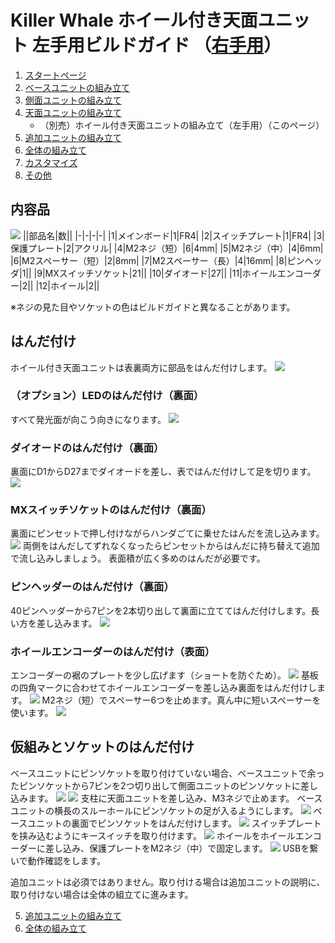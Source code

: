 # Killer Whale ホイール付き天面ユニット 左手用ビルドガイド （[右手用](../右手用/4_ホイール付き天面ユニット.md)）

1. [スタートページ](../README.md)
2. [ベースユニットの組み立て](../左手用/2_ベースユニット.md)
3. [側面ユニットの組み立て](../左手用/3_側面ユニット_トラックボール.md)
4. [天面ユニットの組み立て](../左手用/4_天面ユニット.md)
   - （別売）ホイール付き天面ユニットの組み立て（左手用）（このページ）
5. [追加ユニットの組み立て](../左手用/5_追加ユニット.md)
6. [全体の組み立て](../左手用/6_全体の組み立て.md)
7. [カスタマイズ](../左手用/7_カスタマイズ.md)
8. [その他](../左手用/8_その他.md)

## 内容品
![](../img/4_2_wheeltop_l/4_2_1_contents.jpg)
||部品名|数||
|-|-|-|-|
|1|メインボード|1|FR4|
|2|スイッチプレート|1|FR4|
|3|保護プレート|2|アクリル|
|4|M2ネジ（短）|6|4mm|
|5|M2ネジ（中）|4|6mm|
|6|M2スペーサー（短）|2|8mm|
|7|M2スペーサー（長）|4|16mm|
|8|ピンヘッダ|1||
|9|MXスイッチソケット|21||
|10|ダイオード|27||
|11|ホイールエンコーダー|2||
|12|ホイール|2||

※ネジの見た目やソケットの色はビルドガイドと異なることがあります。

## はんだ付け
ホイール付き天面ユニットは表裏両方に部品をはんだ付けします。
![](../img/4_2_wheeltop_l/4_2_2_overall.jpg)

### （オプション）LEDのはんだ付け（裏面）
すべて発光面が向こう向きになります。
![](../img/4_2_wheeltop_l/4_2_3_led.jpg)

### ダイオードのはんだ付け（裏面）
裏面にD1からD27までダイオードを差し、表ではんだ付けして足を切ります。
![](../img/4_2_wheeltop_l/4_2_4_diodes.jpg)
### MXスイッチソケットのはんだ付け（裏面）
裏面にピンセットで押し付けながらハンダごてに乗せたはんだを流し込みます。
![](../img/4_2_wheeltop_l/4_2_5_sockets.jpg)
両側をはんだしてずれなくなったらピンセットからはんだに持ち替えて追加で流し込みしましょう。  表面積が広く多めのはんだが必要です。

### ピンヘッダーのはんだ付け（裏面）
40ピンヘッダーから7ピンを2本切り出して裏面に立ててはんだ付けします。長い方を差し込みます。
![](../img/4_2_wheeltop_l/4_2_6_pinheaders.jpg)

### ホイールエンコーダーのはんだ付け（表面）
エンコーダーの裾のプレートを少し広げます（ショートを防ぐため）。
![](../img/c_whell.jpg)
基板の四角マークに合わせてホイールエンコーダーを差し込み裏面をはんだ付けします。
![](../img/4_2_wheeltop_l/4_2_7_encoders.jpg)
M2ネジ（短）でスペーサー6つを止めます。真ん中に短いスペーサーを使います。
![](../img/4_2_wheeltop_l/4_2_8_spacers.jpg)

## 仮組みとソケットのはんだ付け
ベースユニットにピンソケットを取り付けていない場合、ベースユニットで余ったピンソケットから7ピンを2つ切り出して側面ユニットのピンソケットに差し込みます。
![](../img/c_pin_socket_7.jpg)
![](../img/4_2_wheeltop_l/4_2_9_pinsockets.jpg)
支柱に天面ユニットを差し込み、M3ネジで止めます。  ベースユニットの横長のスルーホールにピンソケットの足が入るようにします。
![](../img/4_2_wheeltop_l/4_2_10_screws.jpg)
ベースユニットの裏面でピンソケットをはんだ付けします。
![](../img/4_2_wheeltop_l/4_2_11_base.jpg)
スイッチプレートを挟み込むようにキースイッチを取り付けます。
![](../img/4_2_wheeltop_l/4_2_12_keyswitches.jpg)
ホイールをホイールエンコーダーに差し込み、保護プレートをM2ネジ（中）で固定します。
![](../img/4_2_wheeltop_l/4_2_13_wheels.jpg)
USBを繋いで動作確認をします。

追加ユニットは必須ではありません。取り付ける場合は追加ユニットの説明に、取り付けない場合は全体の組立てに進みます。

5. [追加ユニットの組み立て](../左手用/5_追加ユニット.md)
6. [全体の組み立て](../左手用/6_全体の組み立て.md)
